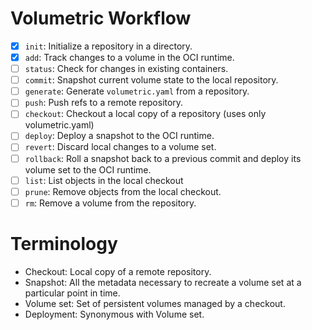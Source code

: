 # Volumetric Workflow

- [x] `init`: Initialize a repository in a directory.
- [x] `add`: Track changes to a volume in the OCI runtime.
- [ ] `status`: Check for changes in existing containers.
- [ ] `commit`: Snapshot current volume state to the local repository.
- [ ] `generate`: Generate `volumetric.yaml` from a repository.
- [ ] `push`: Push refs to a remote repository.
- [ ] `checkout`: Checkout a local copy of a repository (uses only
      volumetric.yaml)
- [ ] `deploy`: Deploy a snapshot to the OCI runtime.
- [ ] `revert`: Discard local changes to a volume set.
- [ ] `rollback`: Roll a snapshot back to a previous commit and deploy its
      volume set to the OCI runtime.
- [ ] `list`: List objects in the local checkout
- [ ] `prune`: Remove objects from the local checkout.
- [ ] `rm`: Remove a volume from the repository.

# Terminology

* Checkout: Local copy of a remote repository.
* Snapshot: All the metadata necessary to recreate a volume set at a particular
  point in time.
* Volume set: Set of persistent volumes managed by a checkout.
* Deployment: Synonymous with Volume set.
